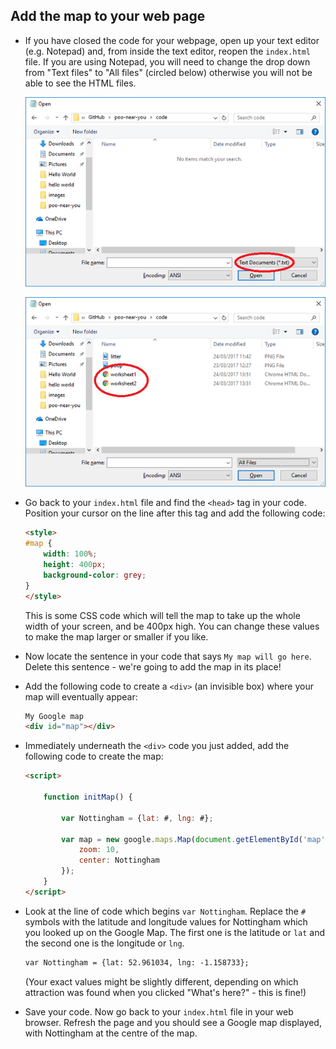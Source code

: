 ## Add the map to your web page

- If you have closed the code for your webpage, open up your text editor (e.g. Notepad) and, from inside the text editor, reopen the `index.html` file. If you are using Notepad, you will need to change the drop down from "Text files" to "All files" (circled below) otherwise you will not be able to see the HTML files.

    ![Reopening a file](images/reopen-file.png)

    ![Files now visible](images/files-visible.png)

- Go back to your `index.html` file and find the `<head>` tag in your code. Position your cursor on the line after this tag and add the following code:

    ```html
    <style>
    #map {
        width: 100%;
        height: 400px;
        background-color: grey;
    }
    </style>
    ```

    This is some CSS code which will tell the map to take up the whole width of your screen, and be 400px high. You can change these values to make the map larger or smaller if you like.

- Now locate the sentence in your code that says `My map will go here`. Delete this sentence - we're going to add the map in its place!

- Add the following code to create a `<div>` (an invisible box) where your map will eventually appear:

    ```html
    My Google map
    <div id="map"></div>
    ```

- Immediately underneath the `<div>` code you just added, add the following code to create the map:

    ```html
    <script>

        function initMap() {

            var Nottingham = {lat: #, lng: #};

            var map = new google.maps.Map(document.getElementById('map'), {
                zoom: 10,
                center: Nottingham
            });
        }
    </script>
    ```

- Look at the line of code which begins `var Nottingham`. Replace the `#` symbols with the latitude and longitude values for Nottingham which you looked up on the Google Map. The first one is the latitude or `lat` and the second one is the longitude or `lng`.

    ```html
    var Nottingham = {lat: 52.961034, lng: -1.158733};
    ```
    (Your exact values might be slightly different, depending on which attraction was found when you clicked "What's here?" - this is fine!)

- Save your code. Now go back to your `index.html` file in your web browser. Refresh the page and you should see a Google map displayed, with Nottingham at the centre of the map.

